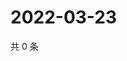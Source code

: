 # 2022-03-23

共 0 条

<!-- BEGIN WEIBO -->
<!-- 最后更新时间 Wed Mar 23 2022 23:16:00 GMT+0800 (China Standard Time) -->

<!-- END WEIBO -->
